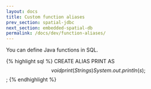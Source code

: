 ```yaml
---
layout: docs
title: Custom function aliases
prev_section: spatial-jdbc
next_section: embedded-spatial-db
permalink: /docs/dev/function-aliases/
---
```


You can define Java functions in SQL.

{% highlight sql %}
CREATE ALIAS PRINT AS $$ void print(String s) { System.out.println(s); } $$;
{% endhighlight %}


